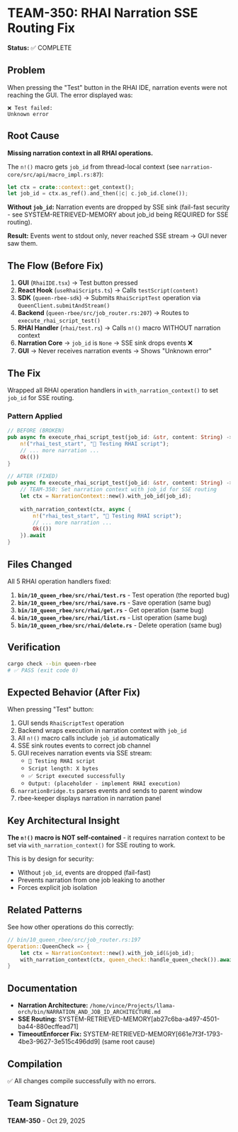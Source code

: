 # TEAM-350: RHAI Narration SSE Routing Fix

**Status:** ✅ COMPLETE

## Problem

When pressing the "Test" button in the RHAI IDE, narration events were not reaching the GUI. The error displayed was:

```
❌ Test failed:
Unknown error
```

## Root Cause

**Missing narration context in all RHAI operations.**

The `n!()` macro gets `job_id` from thread-local context (see `narration-core/src/api/macro_impl.rs:87`):

```rust
let ctx = crate::context::get_context();
let job_id = ctx.as_ref().and_then(|c| c.job_id.clone());
```

**Without `job_id`:** Narration events are dropped by SSE sink (fail-fast security - see SYSTEM-RETRIEVED-MEMORY about job_id being REQUIRED for SSE routing).

**Result:** Events went to stdout only, never reached SSE stream → GUI never saw them.

## The Flow (Before Fix)

1. **GUI** (`RhaiIDE.tsx`) → Test button pressed
2. **React Hook** (`useRhaiScripts.ts`) → Calls `testScript(content)`
3. **SDK** (`queen-rbee-sdk`) → Submits `RhaiScriptTest` operation via `QueenClient.submitAndStream()`
4. **Backend** (`queen-rbee/src/job_router.rs:207`) → Routes to `execute_rhai_script_test()`
5. **RHAI Handler** (`rhai/test.rs`) → Calls `n!()` macro WITHOUT narration context
6. **Narration Core** → `job_id` is `None` → SSE sink drops events ❌
7. **GUI** → Never receives narration events → Shows "Unknown error"

## The Fix

Wrapped all RHAI operation handlers in `with_narration_context()` to set `job_id` for SSE routing.

### Pattern Applied

```rust
// BEFORE (BROKEN)
pub async fn execute_rhai_script_test(job_id: &str, content: String) -> Result<()> {
    n!("rhai_test_start", "🧪 Testing RHAI script");
    // ... more narration ...
    Ok(())
}

// AFTER (FIXED)
pub async fn execute_rhai_script_test(job_id: &str, content: String) -> Result<()> {
    // TEAM-350: Set narration context with job_id for SSE routing
    let ctx = NarrationContext::new().with_job_id(job_id);
    
    with_narration_context(ctx, async {
        n!("rhai_test_start", "🧪 Testing RHAI script");
        // ... more narration ...
        Ok(())
    }).await
}
```

## Files Changed

All 5 RHAI operation handlers fixed:

1. **`bin/10_queen_rbee/src/rhai/test.rs`** - Test operation (the reported bug)
2. **`bin/10_queen_rbee/src/rhai/save.rs`** - Save operation (same bug)
3. **`bin/10_queen_rbee/src/rhai/get.rs`** - Get operation (same bug)
4. **`bin/10_queen_rbee/src/rhai/list.rs`** - List operation (same bug)
5. **`bin/10_queen_rbee/src/rhai/delete.rs`** - Delete operation (same bug)

## Verification

```bash
cargo check --bin queen-rbee
# ✅ PASS (exit code 0)
```

## Expected Behavior (After Fix)

When pressing "Test" button:

1. GUI sends `RhaiScriptTest` operation
2. Backend wraps execution in narration context with `job_id`
3. All `n!()` macro calls include `job_id` automatically
4. SSE sink routes events to correct job channel
5. GUI receives narration events via SSE stream:
   - `🧪 Testing RHAI script`
   - `Script length: X bytes`
   - `✅ Script executed successfully`
   - `Output: (placeholder - implement RHAI execution)`
6. `narrationBridge.ts` parses events and sends to parent window
7. rbee-keeper displays narration in narration panel

## Key Architectural Insight

**The `n!()` macro is NOT self-contained** - it requires narration context to be set via `with_narration_context()` for SSE routing to work.

This is by design for security:
- Without `job_id`, events are dropped (fail-fast)
- Prevents narration from one job leaking to another
- Forces explicit job isolation

## Related Patterns

See how other operations do this correctly:

```rust
// bin/10_queen_rbee/src/job_router.rs:197
Operation::QueenCheck => {
    let ctx = NarrationContext::new().with_job_id(&job_id);
    with_narration_context(ctx, queen_check::handle_queen_check()).await?;
}
```

## Documentation

- **Narration Architecture:** `/home/vince/Projects/llama-orch/bin/NARRATION_AND_JOB_ID_ARCHITECTURE.md`
- **SSE Routing:** SYSTEM-RETRIEVED-MEMORY[ab27c6ba-a497-4501-ba44-880ecffead71]
- **TimeoutEnforcer Fix:** SYSTEM-RETRIEVED-MEMORY[661e7f3f-1793-4be3-9627-3e515c496dd9] (same root cause)

## Compilation

✅ All changes compile successfully with no errors.

## Team Signature

**TEAM-350** - Oct 29, 2025
